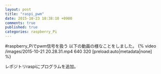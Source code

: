 ```yaml
---
layout: post
title: "raspi_pwm"
date: 2015-10-23 10:38:10 +0900
comments: true
published: true
categories: raspberry_Pi
---
```

#raspberry_Piでpwm信号を扱う
以下の動画の様なことをしました。
{% video /images/2015-10-21 20.28.31.mp4 640 320 [preload:auto|metadata|none] %}

レポジトリraspiにプログラムを追加。
